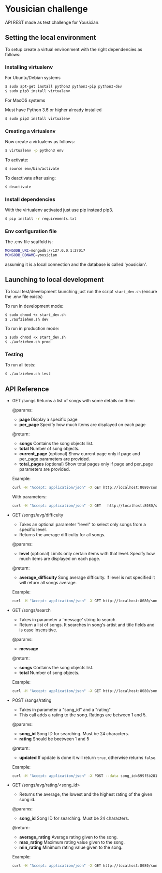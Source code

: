 # Yousician challenge

API REST made as test challenge for Yousician.

## Setting the local environment

To setup create a virtual environment with the right dependencies as follows:

### Installing virtualenv

For Ubuntu/Debian systems

```sh
$ sudo apt-get install python3 python3-pip python3-dev
$ sudo pip3 install virtualenv
```

For MacOS systems

Must have Python 3.6 or higher already installed

```sh
$ sudo pip3 install virtualenv
```

### Creating a virtualenv

Now create a virtualenv as follows:

```sh
$ virtualenv -p python3 env
```

To activate:

```sh
$ source env/bin/activate
```

To deactivate after using:

```sh
$ deactivate
```

### Install dependencies

With the virtualenv activated just use pip instead pip3.

```sh
$ pip install -r requirements.txt
```

### Env configuration file

The .env file scaffold is:

```sh
MONGODB_URI=mongodb://127.0.0.1:27017
MONGODB_DBNAME=yousician
```
assuming it is a local connection and the database is called 'yousician'.

## Launching to local development

To local test/development launching just run the script `start_dev.sh` (ensure the .env file exists)

To run in development mode:

```sh
$ sudo chmod +x start_dev.sh
$ ./aufziehen.sh dev
```

To run in production mode:

```sh
$ sudo chmod +x start_dev.sh
$ ./aufziehen.sh prod
```

### Testing

To run all tests:

```sh
$ ./aufziehen.sh test
```

## API Reference

- GET /songs
  Returns a list of songs with some details on them
  
  @params:
    * **page** <int>
    Display a specific page
    * **per_page** <int>
    Specify how much items are displayed on each page

  @return:
    * **songs** <array>
    Contains the song objects list.
    * **total** <int>
    Number of song objects.
    * **current_page** <int> (optional)
    Show current page only if page and per_page parameters are provided.
    * **total_pages** <int> (optional)
    Show total pages only if page and per_page parameters are provided.
    
  Example:
  ```sh
  curl -H "Accept: application/json" -X GET http://localhost:8080/songs
  ```
    
  With parameters:
    
  ```sh
  curl -H "Accept: application/json" -X GET   http://localhost:8080/songs?page=1&per_page=4
  ```

- GET /songs/avg/difficulty
  - Takes an optional parameter "level" to select only songs from a specific level.
  - Returns the average difficulty for all songs.
  
  @params:
    * **level** <int> (optional)
    Limits only certain items with that level.
    Specify how much items are displayed on each page.

  @return:
    * **average_difficulty** <int>
    Song average difficulty. If level is not specified it will return all songs average.

  Example:
    
  ```sh
  curl -H "Accept: application/json" -X GET http://localhost:8080/songs/avg/difficulty?level=3
  ```

- GET /songs/search
  - Takes in parameter a 'message' string to search.
  - Return a list of songs. It searches in song's artist and title fields and is case insensitive.

  @params:
  * **message** <string>

  @return:
    * **songs** <array>
    Contains the song objects list.
    * **total** <int>
    Number of song objects.

  Example:
    
  ```sh
  curl -H "Accept: application/json" -X GET http://localhost:8080/songs/search?message=tHe%20yoUSicIaNs
  ```

- POST /songs/rating
  - Takes in parameter a "song_id" and a "rating"
  - This call adds a rating to the song. Ratings are between 1 and 5.
  
  @params:
    * **song_id** <string>
    Song ID for searching. Must be 24 characters.
    * **rating** <int>
    Should be beetween 1 and 5

    @return:
    * **updated** <boolean>
    If update is done it will return ```true```, otherwise returns ```false```.

  Example:
    
  ```sh
  curl -H "Accept: application/json" -X POST --data song_id=599f5b281e6d956381505bb1&rating=5 http://localhost:8080/songs/rating
  ```

- GET /songs/avg/rating/<song_id>
  - Returns the average, the lowest and the highest rating of the given song id.
  
  @params:
    * **song_id** <string>
    Song ID for searching. Must be 24 characters.

  @return:
    * **average_rating** <int>
    Average rating given to the song.
    * **max_rating** <int>
    Maximum rating value given to the song.
    * **min_rating** <int>
    Minimum rating value given to the song.
    
  Example:
    
  ```sh
  curl -H "Accept: application/json" -X GET http://localhost:8080/songs/avg/rating/599f5b281e6d956381505bb3
  ```